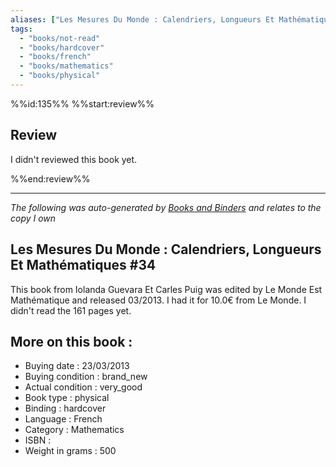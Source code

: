 ```yaml
---
aliases: ["Les Mesures Du Monde : Calendriers, Longueurs Et Mathématiques #34"] 
tags: 
  - "books/not-read" 
  - "books/hardcover" 
  - "books/french"
  - "books/mathematics"
  - "books/physical"
---
```

%%id:135%%
%%start:review%%
## Review
I didn't reviewed this book yet. 

%%end:review%%

---
_The following was auto-generated by [Books and Binders](Books%20and%20Binders.md) and relates to the copy I own_
## Les Mesures Du Monde : Calendriers, Longueurs Et Mathématiques #34
This book from Iolanda Guevara Et Carles Puig was edited by Le Monde Est Mathématique and released 03/2013. I had it for 10.0€ from Le Monde. I didn't read the 161 pages yet.

## More on this book :
- Buying date : 23/03/2013
- Buying condition : brand_new
- Actual condition : very_good
- Book type : physical
- Binding : hardcover
- Language : French
- Category : Mathematics
- ISBN : 
- Weight in grams : 500
